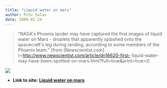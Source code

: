 ```yaml
---
title: "Liquid water on mars"
author: Pito Salas
date: 2009-02-24
---
```


> "NASA's Phoenix lander may have captured the first images of liquid water on
> Mars - droplets that apparently splashed onto the spacecraft's leg during
> landing, according to some members of the Phoenix team." (from
> [Newscientist.com](<http://www.newscientist.com/article/dn16620-first-
> liquid-water-may-have-been-spotted-on-mars.html?full=true&print=true>))

![](https://i0.wp.com/img.zemanta.com/pixy.gif?w=584)


* **Link to site:** **[Liquid water on mars](None)**
